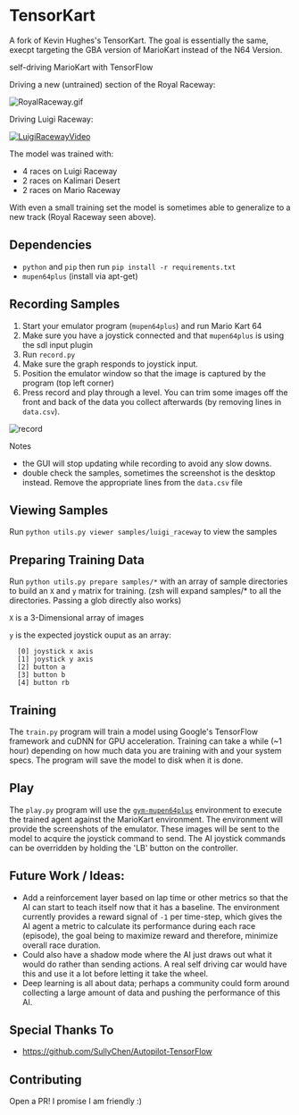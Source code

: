 TensorKart
==========
A fork of Kevin Hughes's TensorKart. The goal is essentially the same, execpt
targeting the GBA version of MarioKart instead of the N64 Version.

self-driving MarioKart with TensorFlow

Driving a new (untrained) section of the Royal Raceway:

![RoyalRaceway.gif](https://media.giphy.com/media/1435VvCosVezQY/giphy.gif)

Driving Luigi Raceway:

[![LuigiRacewayVideo](/screenshots/luigi_raceway.png?raw=true)](https://youtu.be/vrccd3yeXnc)

The model was trained with:
* 4 races on Luigi Raceway
* 2 races on Kalimari Desert
* 2 races on Mario Raceway

With even a small training set the model is sometimes able to generalize to a new track (Royal Raceway seen above).


Dependencies
------------
* `python` and `pip` then run `pip install -r requirements.txt`
* `mupen64plus` (install via apt-get)


Recording Samples
-----------------
1. Start your emulator program (`mupen64plus`) and run Mario Kart 64
2. Make sure you have a joystick connected and that `mupen64plus` is using the sdl input plugin
3. Run `record.py`
4. Make sure the graph responds to joystick input.
5. Position the emulator window so that the image is captured by the program (top left corner)
6. Press record and play through a level. You can trim some images off the front and back of the data you collect afterwards (by removing lines in `data.csv`).

![record](/screenshots/record_setup.png?raw=true)

Notes
- the GUI will stop updating while recording to avoid any slow downs.
- double check the samples, sometimes the screenshot is the desktop instead. Remove the appropriate lines from the `data.csv` file


Viewing Samples
---------------
Run `python utils.py viewer samples/luigi_raceway` to view the samples


Preparing Training Data
-----------------------
Run `python utils.py prepare samples/*` with an array of sample directories to build an `X` and `y` matrix for training. (zsh will expand samples/* to all the directories. Passing a glob directly also works)

`X` is a 3-Dimensional array of images

`y` is the expected joystick ouput as an array:

```
  [0] joystick x axis
  [1] joystick y axis
  [2] button a
  [3] button b
  [4] button rb
```


Training
--------
The `train.py` program will train a model using Google's TensorFlow framework and cuDNN for GPU acceleration. Training can take a while (~1 hour) depending on how much data you are training with and your system specs. The program will save the model to disk when it is done.


Play
----
The `play.py` program will use the [`gym-mupen64plus`](https://github.com/bzier/gym-mupen64plus) environment to execute the trained agent against the MarioKart environment. The environment will provide the screenshots of the emulator. These images will be sent to the model to acquire the joystick command to send. The AI joystick commands can be overridden by holding the 'LB' button on the controller.


Future Work / Ideas:
--------------------
* Add a reinforcement layer based on lap time or other metrics so that the AI can start to teach itself now that it has a baseline. The environment currently provides a reward signal of `-1` per time-step, which gives the AI agent a metric to calculate its performance during each race (episode), the goal being to maximize reward and therefore, minimize overall race duration.
* Could also have a shadow mode where the AI just draws out what it would do rather than sending actions. A real self driving car would have this and use it a lot before letting it take the wheel.
* Deep learning is all about data; perhaps a community could form around collecting a large amount of data and pushing the performance of this AI.


Special Thanks To
-----------------
* https://github.com/SullyChen/Autopilot-TensorFlow


Contributing
------------
Open a PR! I promise I am friendly :)
